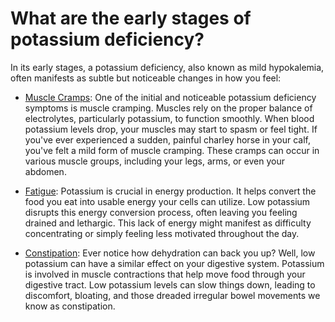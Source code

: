 # What are the early stages of potassium deficiency?

In its early stages, a potassium deficiency, also known as mild hypokalemia, often manifests as subtle but noticeable changes in how you feel:

- [Muscle Cramps](https://www.drberg.com/blog/taking-electrolytes-yet-still-cramping): One of the initial and noticeable potassium deficiency symptoms is muscle cramping. Muscles rely on the proper balance of electrolytes, particularly potassium, to function smoothly. When blood potassium levels drop, your muscles may start to spasm or feel tight. If you've ever experienced a sudden, painful charley horse in your calf, you've felt a mild form of muscle cramping. These cramps can occur in various muscle groups, including your legs, arms, or even your abdomen.

- [Fatigue](https://www.drberg.com/blog/fatigued-on-keto-and-when-fasting): Potassium is crucial in energy production. It helps convert the food you eat into usable energy your cells can utilize. Low potassium disrupts this energy conversion process, often leaving you feeling drained and lethargic. This lack of energy might manifest as difficulty concentrating or simply feeling less motivated throughout the day.

- [Constipation](https://www.drberg.com/blog/constipation-is-not-just-a-lack-of-fiber): Ever notice how dehydration can back you up? Well, low potassium can have a similar effect on your digestive system. Potassium is involved in muscle contractions that help move food through your digestive tract. Low potassium levels can slow things down, leading to discomfort, bloating, and those dreaded irregular bowel movements we know as constipation.